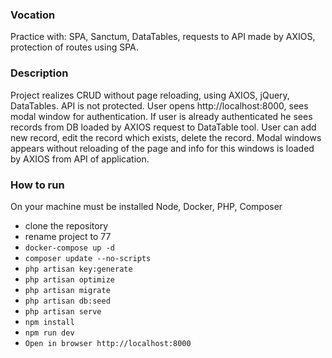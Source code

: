 ### Vocation
Practice with: SPA, Sanctum, DataTables, requests to API made by AXIOS, protection of routes using SPA.
### Description
Project realizes CRUD without page reloading, using AXIOS, jQuery, DataTables. API is not protected. 
User opens http://localhost:8000, sees modal window for authentication. If user is already authenticated he sees
records from DB loaded by AXIOS request to DataTable tool. User
can add new record, edit the record which exists, delete the record. Modal windows appears without reloading
of the page and info for this windows is loaded by AXIOS from API of application.
### How to run
On your machine must be installed Node, Docker, PHP, Composer
* clone the repository
* rename project to 77
* ```docker-compose up -d```
*  ```composer update --no-scripts```
*  ```php artisan key:generate```
*  ```php artisan optimize```
* ```php artisan migrate```
* ```php artisan db:seed```
* ```php artisan serve```
* ```npm install```
* ```npm run dev```
*  ```Open in browser http://localhost:8000```
